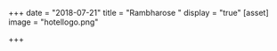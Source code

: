 +++
date = "2018-07-21"
title = "Rambharose "
display = "true"
[asset]
image =  "hotellogo.png"

+++
